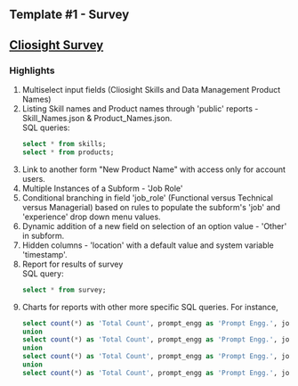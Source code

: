 Template #1 - Survey 
-------------------------
## [Cliosight Survey](https://app1.cliosight.com/app/forms/221/show/public?noNavbar=true)   

### Highlights      
1. Multiselect input fields (Cliosight Skills and Data Management Product Names)
2. Listing Skill names and Product names through 'public' reports - Skill_Names.json & Product_Names.json.    
   SQL queries:
   ``` sql
   select * from skills;     
   select * from products;
   ```
3. Link to another form "New Product Name" with access only for account users.
4. Multiple Instances of a Subform - 'Job Role'      
5. Conditional branching in field 'job_role' (Functional versus Technical versus Managerial) based on rules to populate the subform's 'job' and 'experience' drop down menu values.
6. Dynamic addition of a new field on selection of an option value - 'Other' in subform.       
7. Hidden columns - 'location' with a default value and system variable 'timestamp'.
8. Report for results of survey        
   SQL query:
   ``` sql
   select * from survey;     
   ```
9. Charts for reports with other more specific SQL queries. For instance,         
   ``` sql
   select count(*) as 'Total Count', prompt_engg as 'Prompt Engg.', job_role as 'Job Role' from survey where prompt_engg = 'yes' and job_role = 'Functional'     
   union          
   select count(*) as 'Total Count', prompt_engg as 'Prompt Engg.', job_role as 'Job Role' from survey where prompt_engg = 'yes' and job_role = 'Technical'          
   union
   select count(*) as 'Total Count', prompt_engg as 'Prompt Engg.', job_role as 'Job Role' from survey where prompt_engg = 'no' and job_role = 'Functional'     
   union          
   select count(*) as 'Total Count', prompt_engg as 'Prompt Engg.', job_role as 'Job Role' from survey where prompt_engg = 'no' and job_role = 'Technical'
   ```

